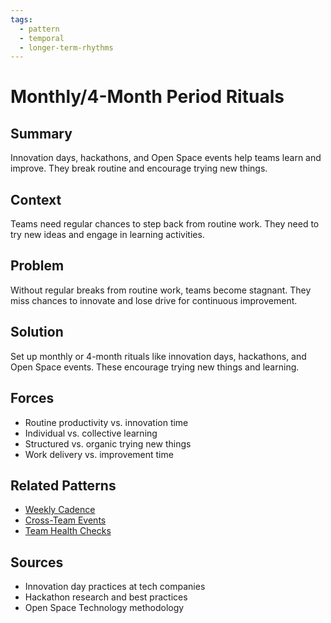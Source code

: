 ```yaml
---
tags:
  - pattern
  - temporal
  - longer-term-rhythms
---
```

# Monthly/4-Month Period Rituals

## Summary
Innovation days, hackathons, and Open Space events help teams learn and improve. They break routine and encourage trying new things.

## Context
Teams need regular chances to step back from routine work. They need to try new ideas and engage in learning activities.

## Problem
Without regular breaks from routine work, teams become stagnant. They miss chances to innovate and lose drive for continuous improvement.

## Solution
Set up monthly or 4-month rituals like innovation days, hackathons, and Open Space events. These encourage trying new things and learning.

## Forces
- Routine productivity vs. innovation time
- Individual vs. collective learning
- Structured vs. organic trying new things
- Work delivery vs. improvement time

## Related Patterns
- [Weekly Cadence](weekly-cadence.md)
- [Cross-Team Events](cross-team-events.md)
- [Team Health Checks](team-health-checks.md)

## Sources
- Innovation day practices at tech companies
- Hackathon research and best practices
- Open Space Technology methodology